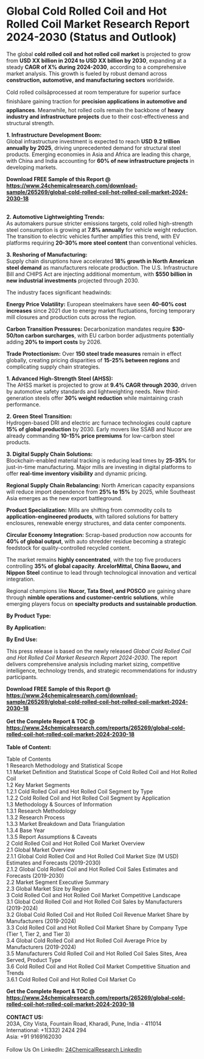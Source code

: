 <h1>Global Cold Rolled Coil and Hot Rolled Coil Market Research Report 2024-2030 (Status and Outlook)</h1><p>The global <strong>cold rolled coil and hot rolled coil market</strong> is projected to grow from <strong>USD XX billion in 2024 to USD XX billion by 2030</strong>, expanding at a steady <strong>CAGR of X% during 2024-2030</strong>, according to a comprehensive market analysis. This growth is fueled by robust demand across <strong>construction, automotive, and manufacturing sectors</strong> worldwide.</p><p>Cold rolled coilsâprocessed at room temperature for superior surface finishâare gaining traction for <strong>precision applications in automotive and appliances</strong>. Meanwhile, hot rolled coils remain the backbone of <strong>heavy industry and infrastructure projects</strong> due to their cost-effectiveness and structural strength.</p><p><strong>1. Infrastructure Development Boom:</strong><br>
Global infrastructure investment is expected to reach <strong>USD 9.2 trillion annually by 2025</strong>, driving unprecedented demand for structural steel products. Emerging economies in Asia and Africa are leading this charge, with China and India accounting for <strong>60% of new infrastructure projects</strong> in developing markets.</p><div><b>Download FREE Sample of this Report @ 
            <a href="https://www.24chemicalresearch.com/download-sample/265269/global-cold-rolled-coil-hot-rolled-coil-market-2024-2030-18">
            https://www.24chemicalresearch.com/download-sample/265269/global-cold-rolled-coil-hot-rolled-coil-market-2024-2030-18</a></b></div><br><p><strong>2. Automotive Lightweighting Trends:</strong><br>
As automakers pursue stricter emissions targets, cold rolled high-strength steel consumption is growing at <strong>7.8% annually</strong> for vehicle weight reduction. The transition to electric vehicles further amplifies this trend, with EV platforms requiring <strong>20-30% more steel content</strong> than conventional vehicles.</p><p><strong>3. Reshoring of Manufacturing:</strong><br>
Supply chain disruptions have accelerated <strong>18% growth in North American steel demand</strong> as manufacturers relocate production. The U.S. Infrastructure Bill and CHIPS Act are injecting additional momentum, with <strong>$550 billion in new industrial investments</strong> projected through 2030.</p><p>The industry faces significant headwinds:</p><p><strong>Energy Price Volatility:</strong> European steelmakers have seen <strong>40-60% cost increases</strong> since 2021 due to energy market fluctuations, forcing temporary mill closures and production cuts across the region.</p><p><strong>Carbon Transition Pressures:</strong> Decarbonization mandates require <strong>$30-50/ton carbon surcharges</strong>, with EU carbon border adjustments potentially adding <strong>20% to import costs</strong> by 2026.</p><p><strong>Trade Protectionism:</strong> Over <strong>150 steel trade measures</strong> remain in effect globally, creating pricing disparities of <strong>15-25% between regions</strong> and complicating supply chain strategies.</p><p><strong>1. Advanced High-Strength Steel (AHSS):</strong><br>
The AHSS market is projected to grow at <strong>9.4% CAGR through 2030</strong>, driven by automotive safety standards and lightweighting needs. New third-generation steels offer <strong>30% weight reduction</strong> while maintaining crash performance.</p><p><strong>2. Green Steel Transition:</strong><br>
Hydrogen-based DRI and electric arc furnace technologies could capture <strong>15% of global production</strong> by 2030. Early movers like SSAB and Nucor are already commanding <strong>10-15% price premiums</strong> for low-carbon steel products.</p><p><strong>3. Digital Supply Chain Solutions:</strong><br>
Blockchain-enabled material tracking is reducing lead times by <strong>25-35%</strong> for just-in-time manufacturing. Major mills are investing in digital platforms to offer <strong>real-time inventory visibility</strong> and dynamic pricing.</p><p><strong>Regional Supply Chain Rebalancing:</strong> North American capacity expansions will reduce import dependence from <strong>25% to 15%</strong> by 2025, while Southeast Asia emerges as the new export battleground.</p><p><strong>Product Specialization:</strong> Mills are shifting from commodity coils to <strong>application-engineered products</strong>, with tailored solutions for battery enclosures, renewable energy structures, and data center components.</p><p><strong>Circular Economy Integration:</strong> Scrap-based production now accounts for <strong>40% of global output</strong>, with auto shredder residue becoming a strategic feedstock for quality-controlled recycled content.</p><p>The market remains <strong>highly concentrated</strong>, with the top five producers controlling <strong>35% of global capacity</strong>. <strong>ArcelorMittal, China Baowu, and Nippon Steel</strong> continue to lead through technological innovation and vertical integration.</p><p>Regional champions like <strong>Nucor, Tata Steel, and POSCO</strong> are gaining share through <strong>nimble operations and customer-centric solutions</strong>, while emerging players focus on <strong>specialty products and sustainable production</strong>.</p><p><strong>By Product Type:</strong></p><p><strong>By Application:</strong></p><p><strong>By End Use:</strong></p><p>This press release is based on the newly released <em>Global Cold Rolled Coil and Hot Rolled Coil Market Research Report 2024-2030</em>. The report delivers comprehensive analysis including market sizing, competitive intelligence, technology trends, and strategic recommendations for industry participants.</p><div><b>Download FREE Sample of this Report @ 
            <a href="https://www.24chemicalresearch.com/download-sample/265269/global-cold-rolled-coil-hot-rolled-coil-market-2024-2030-18">
            https://www.24chemicalresearch.com/download-sample/265269/global-cold-rolled-coil-hot-rolled-coil-market-2024-2030-18</a></b></div><br><div><b>Get the Complete Report & TOC @ 
            <a href="https://www.24chemicalresearch.com/reports/265269/global-cold-rolled-coil-hot-rolled-coil-market-2024-2030-18">
            https://www.24chemicalresearch.com/reports/265269/global-cold-rolled-coil-hot-rolled-coil-market-2024-2030-18</a></b></div><br>
            <b>Table of Content:</b><p>Table of Contents<br />
1 Research Methodology and Statistical Scope<br />
1.1 Market Definition and Statistical Scope of Cold Rolled Coil and Hot Rolled Coil<br />
1.2 Key Market Segments<br />
1.2.1 Cold Rolled Coil and Hot Rolled Coil Segment by Type<br />
1.2.2 Cold Rolled Coil and Hot Rolled Coil Segment by Application<br />
1.3 Methodology & Sources of Information<br />
1.3.1 Research Methodology<br />
1.3.2 Research Process<br />
1.3.3 Market Breakdown and Data Triangulation<br />
1.3.4 Base Year<br />
1.3.5 Report Assumptions & Caveats<br />
2 Cold Rolled Coil and Hot Rolled Coil Market Overview<br />
2.1 Global Market Overview<br />
2.1.1 Global Cold Rolled Coil and Hot Rolled Coil Market Size (M USD) Estimates and Forecasts (2019-2030)<br />
2.1.2 Global Cold Rolled Coil and Hot Rolled Coil Sales Estimates and Forecasts (2019-2030)<br />
2.2 Market Segment Executive Summary<br />
2.3 Global Market Size by Region<br />
3 Cold Rolled Coil and Hot Rolled Coil Market Competitive Landscape<br />
3.1 Global Cold Rolled Coil and Hot Rolled Coil Sales by Manufacturers (2019-2024)<br />
3.2 Global Cold Rolled Coil and Hot Rolled Coil Revenue Market Share by Manufacturers (2019-2024)<br />
3.3 Cold Rolled Coil and Hot Rolled Coil Market Share by Company Type (Tier 1, Tier 2, and Tier 3)<br />
3.4 Global Cold Rolled Coil and Hot Rolled Coil Average Price by Manufacturers (2019-2024)<br />
3.5 Manufacturers Cold Rolled Coil and Hot Rolled Coil Sales Sites, Area Served, Product Type<br />
3.6 Cold Rolled Coil and Hot Rolled Coil Market Competitive Situation and Trends<br />
3.6.1 Cold Rolled Coil and Hot Rolled Coil Market Co</p><div><b>Get the Complete Report & TOC @ 
            <a href="https://www.24chemicalresearch.com/reports/265269/global-cold-rolled-coil-hot-rolled-coil-market-2024-2030-18">
            https://www.24chemicalresearch.com/reports/265269/global-cold-rolled-coil-hot-rolled-coil-market-2024-2030-18</a></b></div><br><b>CONTACT US:</b><br>
            203A, City Vista, Fountain Road, Kharadi, Pune, India - 411014<br>
            International: +1(332) 2424 294<br>
            Asia: +91 9169162030 <br><br>
            Follow Us On LinkedIn: <a href="https://www.linkedin.com/company/24chemicalresearch/">24ChemicalResearch LinkedIn</a>